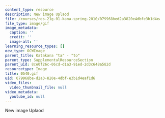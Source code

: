 ```yaml
---
content_type: resource
description: New image Uplaod
file: /courses/res-21g-01-kana-spring-2010/079968bed2a3820e4dbfe3b1d4eaf1d6_0540.gif
file_type: image/gif
image_metadata:
  caption: ''
  credit: ''
  image-alt: ''
learning_resource_types: []
ocw_type: OCWImage
parent_title: Katakana "ta" - "to"
parent_type: SupplementalResourceSection
parent_uid: 8ce0f26c-06cd-d1a3-91ed-2d3c648a582d
resourcetype: Image
title: 0540.gif
uid: 079968be-d2a3-820e-4dbf-e3b1d4eaf1d6
video_files:
  video_thumbnail_file: null
video_metadata:
  youtube_id: null
---
```

New image Uplaod

